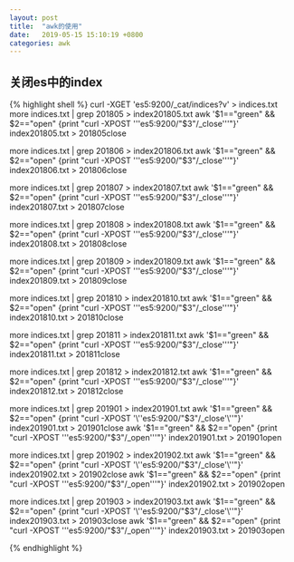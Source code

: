 ```yaml
---
layout: post
title:  "awk的使用"
date:   2019-05-15 15:10:19 +0800
categories: awk
---
```


关闭es中的index
---
{% highlight shell %}
curl -XGET 'es5:9200/_cat/indices?v' > indices.txt
more indices.txt | grep 201805 > index201805.txt
awk '$1=="green" && $2=="open" {print "curl -XPOST '\''es5:9200/"$3"/_close'\''"}' index201805.txt > 201805close

more indices.txt | grep 201806 > index201806.txt
awk '$1=="green" && $2=="open" {print "curl -XPOST '\''es5:9200/"$3"/_close'\''"}' index201806.txt > 201806close

more indices.txt | grep 201807 > index201807.txt
awk '$1=="green" && $2=="open" {print "curl -XPOST '\''es5:9200/"$3"/_close'\''"}' index201807.txt > 201807close

more indices.txt | grep 201808 > index201808.txt
awk '$1=="green" && $2=="open" {print "curl -XPOST '\''es5:9200/"$3"/_close'\''"}' index201808.txt > 201808close

more indices.txt | grep 201809 > index201809.txt
awk '$1=="green" && $2=="open" {print "curl -XPOST '\''es5:9200/"$3"/_close'\''"}' index201809.txt > 201809close

more indices.txt | grep 201810 > index201810.txt
awk '$1=="green" && $2=="open" {print "curl -XPOST '\''es5:9200/"$3"/_close'\''"}' index201810.txt > 201810close

more indices.txt | grep 201811 > index201811.txt
awk '$1=="green" && $2=="open" {print "curl -XPOST '\''es5:9200/"$3"/_close'\''"}' index201811.txt > 201811close

more indices.txt | grep 201812 > index201812.txt
awk '$1=="green" && $2=="open" {print "curl -XPOST '\''es5:9200/"$3"/_close'\''"}' index201812.txt > 201812close

more indices.txt | grep 201901 > index201901.txt
awk '$1=="green" && $2=="open" {print "curl -XPOST '\''es5:9200/"$3"/_close'\''"}' index201901.txt > 201901close
awk '$1=="green" && $2=="open" {print "curl -XPOST '\''es5:9200/"$3"/_open'\''"}' index201901.txt > 201901open

more indices.txt | grep 201902 > index201902.txt
awk '$1=="green" && $2=="open" {print "curl -XPOST '\''es5:9200/"$3"/_close'\''"}' index201902.txt > 201902close
awk '$1=="green" && $2=="open" {print "curl -XPOST '\''es5:9200/"$3"/_open'\''"}' index201902.txt > 201902open

more indices.txt | grep 201903 > index201903.txt
awk '$1=="green" && $2=="open" {print "curl -XPOST '\''es5:9200/"$3"/_close'\''"}' index201903.txt > 201903close
awk '$1=="green" && $2=="open" {print "curl -XPOST '\''es5:9200/"$3"/_open'\''"}' index201903.txt > 201903open

{% endhighlight %}
